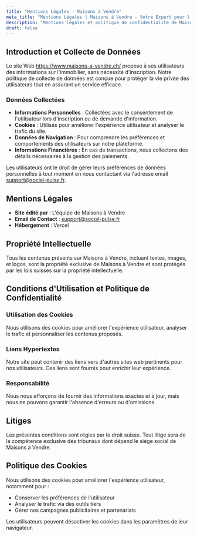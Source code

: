 ```yaml
---
title: "Mentions Légales - Maisons à Vendre"
meta_title: "Mentions Légales | Maisons à Vendre - Votre Expert pour l'Immobilier en Suisse"
description: "Mentions légales et politique de confidentialité de Maisons à Vendre, votre guide pour l'achat et la vente de propriétés en Suisse."
draft: false
---
```


## Introduction et Collecte de Données

Le site Web https://www.maisons-a-vendre.ch/ propose à ses utilisateurs des informations sur l'immobilier, sans nécessité d'inscription. Notre politique de collecte de données est conçue pour protéger la vie privée des utilisateurs tout en assurant un service efficace.

### Données Collectées

- **Informations Personnelles** : Collectées avec le consentement de l'utilisateur lors d'inscription ou de demande d'information.
- **Cookies** : Utilisés pour améliorer l'expérience utilisateur et analyser le trafic du site.
- **Données de Navigation** : Pour comprendre les préférences et comportements des utilisateurs sur notre plateforme.
- **Informations Financières** : En cas de transactions, nous collectons des détails nécessaires à la gestion des paiements.

Les utilisateurs ont le droit de gérer leurs préférences de données personnelles à tout moment en nous contactant via l'adresse email support@social-pulse.fr.

## Mentions Légales

- **Site édité par** : L'équipe de Maisons à Vendre
- **Email de Contact** : support@social-pulse.fr
- **Hébergement** : Vercel

## Propriété Intellectuelle

Tous les contenus présents sur Maisons à Vendre, incluant textes, images, et logos, sont la propriété exclusive de Maisons à Vendre et sont protégés par les lois suisses sur la propriété intellectuelle.

## Conditions d'Utilisation et Politique de Confidentialité

### Utilisation des Cookies

Nous utilisons des cookies pour améliorer l'expérience utilisateur, analyser le trafic et personnaliser les contenus proposés.

### Liens Hypertextes

Notre site peut contenir des liens vers d'autres sites web pertinents pour nos utilisateurs. Ces liens sont fournis pour enrichir leur expérience.

### Responsabilité

Nous nous efforçons de fournir des informations exactes et à jour, mais nous ne pouvons garantir l'absence d'erreurs ou d'omissions.

## Litiges

Les présentes conditions sont régies par le droit suisse. Tout litige sera de la compétence exclusive des tribunaux dont dépend le siège social de Maisons à Vendre.

## Politique des Cookies

Nous utilisons des cookies pour améliorer l'expérience utilisateur, notamment pour :
- Conserver les préférences de l'utilisateur
- Analyser le trafic via des outils tiers
- Gérer nos campagnes publicitaires et partenariats

Les utilisateurs peuvent désactiver les cookies dans les paramètres de leur navigateur.
